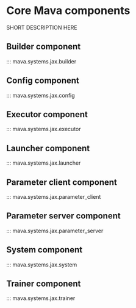 # Core Mava components

SHORT DESCRIPTION HERE

## Builder component
::: mava.systems.jax.builder

## Config component
::: mava.systems.jax.config

## Executor component
::: mava.systems.jax.executor

## Launcher component
::: mava.systems.jax.launcher

## Parameter client component
::: mava.systems.jax.parameter_client

## Parameter server component
::: mava.systems.jax.parameter_server

## System component
::: mava.systems.jax.system

## Trainer component
::: mava.systems.jax.trainer
